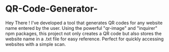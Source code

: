 # QR-Code-Generator-
Hey There !  I've developed a tool that generates QR codes for any website name entered by the user. Using the powerful "qr-image" and "inquirer" npm packages, this project not only creates a QR code but also stores the website name in a .txt file for easy reference.  Perfect for quickly accessing websites with a simple scan.
